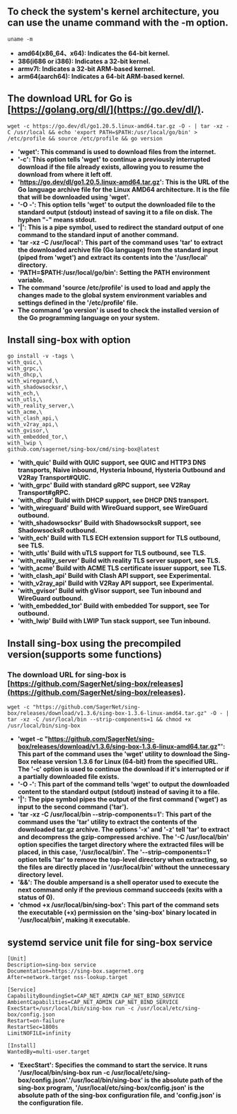 ## To check the system's kernel architecture, you can use the uname command with the -m option.
```
uname -m
```
- **amd64(x86_64、x64): Indicates the 64-bit kernel.**
- **386(i686 or i386): Indicates a 32-bit kernel.**
- **armv7l: Indicates a 32-bit ARM-based kernel.**
- **arm64(aarch64): Indicates a 64-bit ARM-based kernel.**
## The download URL for Go is [https://golang.org/dl/](https://go.dev/dl/).
```
wget -c https://go.dev/dl/go1.20.5.linux-amd64.tar.gz -O - | tar -xz -C /usr/local && echo 'export PATH=$PATH:/usr/local/go/bin' > /etc/profile && source /etc/profile && go version
```
- **'wget': This command is used to download files from the internet.**
- **'-c': This option tells 'wget' to continue a previously interrupted download if the file already exists, allowing you to resume the download from where it left off.**
- **'https://go.dev/dl/go1.20.5.linux-amd64.tar.gz': This is the URL of the Go language archive file for the Linux AMD64 architecture. It is the file that will be downloaded using 'wget'.**
- **'-O -': This option tells 'wget' to output the downloaded file to the standard output (stdout) instead of saving it to a file on disk. The hyphen "-" means stdout.**
- **'|': This is a pipe symbol, used to redirect the standard output of one command to the standard input of another command.**
- **'tar -xz -C /usr/local': This part of the command uses 'tar' to extract the downloaded archive file (Go language) from the standard input (piped from 'wget') and extract its contents into the '/usr/local' directory.**
- **'PATH=$PATH:/usr/local/go/bin': Setting the PATH environment variable.**
- **The command 'source /etc/profile' is used to load and apply the changes made to the global system environment variables and settings defined in the '/etc/profile' file.**
- **The command 'go version' is used to check the installed version of the Go programming language on your system.**
## Install sing-box with option
```
go install -v -tags \
with_quic,\              
with_grpc,\             
with_dhcp,\            
with_wireguard,\         
with_shadowsocksr,\     
with_ech,\              
with_utls,\             
with_reality_server,\    
with_acme,\              
with_clash_api,\         
with_v2ray_api,\        
with_gvisor,\           
with_embedded_tor,\     
with_lwip \            
github.com/sagernet/sing-box/cmd/sing-box@latest
```
- **'with_quic' Build with QUIC support, see QUIC and HTTP3 DNS transports, Naive inbound, Hysteria Inbound, Hysteria Outbound and V2Ray Transport#QUIC.**
- **'with_grpc' Build with standard gRPC support, see V2Ray Transport#gRPC.**
- **'with_dhcp' Build with DHCP support, see DHCP DNS transport.**
- **'with_wireguard' Build with WireGuard support, see WireGuard outbound.**
- **'with_shadowsocksr' Build with ShadowsocksR support, see ShadowsocksR outbound.**
- **'with_ech' Build with TLS ECH extension support for TLS outbound, see TLS.**
- **'with_utls' Build with uTLS support for TLS outbound, see TLS.**
- **'with_reality_server' Build with reality TLS server support, see TLS.**
- **'with_acme' Build with ACME TLS certificate issuer support, see TLS.**
- **'with_clash_api' Build with Clash API support, see Experimental.**
- **'with_v2ray_api' Build with V2Ray API support, see Experimental.**
- **'with_gvisor' Build with gVisor support, see Tun inbound and WireGuard outbound.**
- **'with_embedded_tor' Build with embedded Tor support, see Tor outbound.**
- **'with_lwip' Build with LWIP Tun stack support, see Tun inbound.**
## Install sing-box using the precompiled version(supports some functions)
### The download URL for sing-box is [https://github.com/SagerNet/sing-box/releases](https://github.com/SagerNet/sing-box/releases).
```
wget -c "https://github.com/SagerNet/sing-box/releases/download/v1.3.6/sing-box-1.3.6-linux-amd64.tar.gz" -O - | tar -xz -C /usr/local/bin --strip-components=1 && chmod +x /usr/local/bin/sing-box
```
- **'wget -c "https://github.com/SagerNet/sing-box/releases/download/v1.3.6/sing-box-1.3.6-linux-amd64.tar.gz"': This part of the command uses the 'wget' utility to download the Sing-Box release version 1.3.6 for Linux (64-bit) from the specified URL. The '-c' option is used to continue the download if it's interrupted or if a partially downloaded file exists.**
- **'-O -': This part of the command tells 'wget' to output the downloaded content to the standard output (stdout) instead of saving it to a file.**
- **'|': The pipe symbol pipes the output of the first command ('wget') as input to the second command ('tar').**
- **'tar -xz -C /usr/local/bin --strip-components=1': This part of the command uses the 'tar' utility to extract the contents of the downloaded tar.gz archive. The options '-x' and '-z' tell 'tar' to extract and decompress the gzip-compressed archive. The '-C /usr/local/bin' option specifies the target directory where the extracted files will be placed, in this case, '/usr/local/bin'. The '--strip-components=1' option tells 'tar' to remove the top-level directory when extracting, so the files are directly placed in '/usr/local/bin' without the unnecessary directory level.**
- **'&&': The double ampersand is a shell operator used to execute the next command only if the previous command succeeds (exits with a status of 0).**
- **'chmod +x /usr/local/bin/sing-box': This part of the command sets the executable (+x) permission on the 'sing-box' binary located in '/usr/local/bin', making it executable.**
## systemd service unit file for sing-box service
```
[Unit]
Description=sing-box service
Documentation=https://sing-box.sagernet.org
After=network.target nss-lookup.target

[Service]
CapabilityBoundingSet=CAP_NET_ADMIN CAP_NET_BIND_SERVICE
AmbientCapabilities=CAP_NET_ADMIN CAP_NET_BIND_SERVICE
ExecStart=/usr/local/bin/sing-box run -c /usr/local/etc/sing-box/config.json
Restart=on-failure
RestartSec=1800s
LimitNOFILE=infinity

[Install]
WantedBy=multi-user.target
```
- **'ExecStart': Specifies the command to start the service. It runs '/usr/local/bin/sing-box run -c /usr/local/etc/sing-box/config.json'.'/usr/local/bin/sing-box' is the absolute path of the sing-box program, '/usr/local/etc/sing-box/config.json' is the absolute path of the sing-box configuration file, and 'config.json' is the configuration file.**













